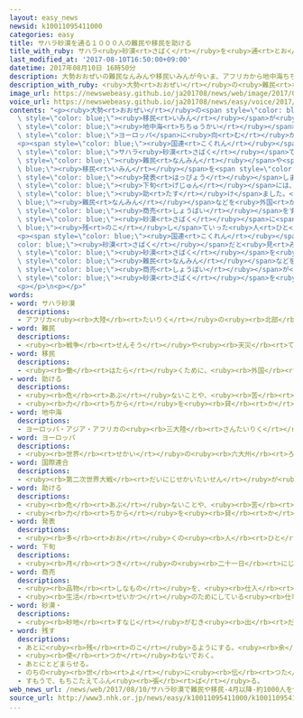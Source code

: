 ```yaml
---
layout: easy_news
newsid: k10011095411000
categories: easy
title: サハラ砂漠を通る１０００人の難民や移民を助ける
title_with_ruby: サハラ<ruby>砂漠<rt>さばく</rt></ruby>を<ruby>通<rt>とお</rt></ruby>る１０００<ruby>人<rt>にん</rt></ruby>の<ruby>難民<rt>なんみん</rt></ruby>や<ruby>移民<rt>いみん</rt></ruby>を<ruby>助<rt>たす</rt></ruby>ける
last_modified_at: '2017-08-10T16:50:00+09:00'
datetime: 2017年08月10日 16時50分
description: 大勢おおぜいの難民なんみんや移民いみんが今いま、アフリカから地中海ちちゅうかいを渡わたってヨーロッパに向むかっています。
description_with_ruby: <ruby>大勢<rt>おおぜい</rt></ruby>の<ruby>難民<rt>なんみん</rt></ruby>や<ruby>移民<rt>いみん</rt></ruby>が<ruby>今<rt>いま</rt></ruby>、アフリカから<ruby>地中海<rt>ちちゅうかい</rt></ruby>を<ruby>渡<rt>わた</rt></ruby>ってヨーロッパに<ruby>向<rt>む</rt></ruby>かっています。
image_url: https://newswebeasy.github.io/ja201708/news/web/image/2017/08/10/k10011095411000.jpg
voice_url: https://newswebeasy.github.io/ja201708/news/easy/voice/2017/08/10/k10011095411000.mp3
contents: "<p><ruby>大勢<rt>おおぜい</rt></ruby>の<span style=\"color: blue;\"><ruby>難民<rt>なんみん</rt></ruby></span>や<span\
  \ style=\"color: blue;\"><ruby>移民<rt>いみん</rt></ruby></span>が<ruby>今<rt>いま</rt></ruby>、アフリカから<span\
  \ style=\"color: blue;\"><ruby>地中海<rt>ちちゅうかい</rt></ruby></span>を<ruby>渡<rt>わた</rt></ruby>って<span\
  \ style=\"color: blue;\">ヨーロッパ</span>に<ruby>向<rt>む</rt></ruby>かっています。<ruby>特<rt>とく</rt></ruby>に<ruby>北<rt>きた</rt></ruby>アフリカのニジェールからリビアを<ruby>通<rt>とお</rt></ruby>ることが<ruby>多<rt>おお</rt></ruby>くなっています。</p>\n\
  <p><span style=\"color: blue;\"><ruby>国連<rt>こくれん</rt></ruby></span>は、ニジェールの<span\
  \ style=\"color: blue;\">サハラ<ruby>砂漠<rt>さばく</rt></ruby></span>で、<ruby>今年<rt>ことし</rt></ruby>４<ruby>月<rt>がつ</rt></ruby>から<ruby>全部<rt>ぜんぶ</rt></ruby>で１０００<ruby>人<rt>にん</rt></ruby>ぐらいの<span\
  \ style=\"color: blue;\"><ruby>難民<rt>なんみん</rt></ruby></span>や<span style=\"color:\
  \ blue;\"><ruby>移民<rt>いみん</rt></ruby></span>を<span style=\"color: blue;\"><ruby>助<rt>たす</rt></ruby>け</span>たと<span\
  \ style=\"color: blue;\"><ruby>発表<rt>はっぴょう</rt></ruby></span>しました。７<ruby>月<rt>がつ</rt></ruby><span\
  \ style=\"color: blue;\"><ruby>下旬<rt>げじゅん</rt></ruby></span>には、<ruby>西<rt>にし</rt></ruby>アフリカのガンビアやセネガルから<ruby>来<rt>き</rt></ruby>た２３<ruby>人<rt>にん</rt></ruby>を<span\
  \ style=\"color: blue;\"><ruby>助<rt>たす</rt></ruby>け</span>ました。<span style=\"color:\
  \ blue;\"><ruby>難民<rt>なんみん</rt></ruby></span>などを<ruby>外国<rt>がいこく</rt></ruby>に<ruby>入<rt>い</rt></ruby>れる<span\
  \ style=\"color: blue;\"><ruby>商売<rt>しょうばい</rt></ruby></span>をする<ruby>人<rt>ひと</rt></ruby>が<span\
  \ style=\"color: blue;\"><ruby>砂漠<rt>さばく</rt></ruby></span>に<span style=\"color:\
  \ blue;\"><ruby>残<rt>のこ</rt></ruby>し</span>ていった<ruby>人<rt>ひと</rt></ruby>たちで、この<ruby>中<rt>なか</rt></ruby>には７<ruby>歳<rt>さい</rt></ruby>の<ruby>女<rt>おんな</rt></ruby>の<ruby>子<rt>こ</rt></ruby>もいました。</p>\n\
  <p><span style=\"color: blue;\"><ruby>国連<rt>こくれん</rt></ruby></span>は、<span style=\"\
  color: blue;\"><ruby>砂漠<rt>さばく</rt></ruby></span>だと<ruby>見<rt>み</rt></ruby>つかりにくいため、<span\
  \ style=\"color: blue;\"><ruby>砂漠<rt>さばく</rt></ruby></span>を<ruby>通<rt>とお</rt></ruby>って<span\
  \ style=\"color: blue;\"><ruby>難民<rt>なんみん</rt></ruby></span>などを<ruby>外国<rt>がいこく</rt></ruby>に<ruby>入<rt>い</rt></ruby>れる<span\
  \ style=\"color: blue;\"><ruby>商売<rt>しょうばい</rt></ruby></span>が<ruby>増<rt>ふ</rt></ruby>えていると<ruby>言<rt>い</rt></ruby>っています。しかし、<ruby>水<rt>みず</rt></ruby>などが<ruby>少<rt>すく</rt></ruby>ない<span\
  \ style=\"color: blue;\"><ruby>砂漠<rt>さばく</rt></ruby></span>を<ruby>通<rt>とお</rt></ruby>ることは<ruby>危険<rt>きけん</rt></ruby>だと<ruby>言<rt>い</rt></ruby>っています。</p>\n\
  <p></p>\n<p></p>"
words:
- word: サハラ砂漠
  descriptions:
  - アフリカ<ruby><rb>大陸</rb><rt>たいりく</rt></ruby>の<ruby><rb>北部</rb><rt>ほくぶ</rt></ruby>にある、<ruby><rb>世界</rb><rt>せかい</rt></ruby>でもっとも<ruby><rb>大</rb><rt>おお</rt></ruby>きな<ruby><rb>砂漠</rb><rt>さばく</rt></ruby>。
- word: 難民
  descriptions:
  - <ruby><rb>戦争</rb><rt>せんそう</rt></ruby>や<ruby><rb>天災</rb><rt>てんさい</rt></ruby>のために、<ruby><rb>家</rb><rt>いえ</rt></ruby>を<ruby><rb>失</rb><rt>うしな</rt></ruby>い、よその<ruby><rb>土地</rb><rt>とち</rt></ruby>へにげてきた<ruby><rb>人々</rb><rt>ひとびと</rt></ruby>。
- word: 移民
  descriptions:
  - <ruby><rb>働</rb><rt>はたら</rt></ruby>くために、<ruby><rb>外国</rb><rt>がいこく</rt></ruby>に<ruby><rb>移</rb><rt>うつ</rt></ruby>り<ruby><rb>住</rb><rt>す</rt></ruby>むこと。また、その<ruby><rb>人</rb><rt>ひと</rt></ruby>。
- word: 助ける
  descriptions:
  - <ruby><rb>危</rb><rt>あぶ</rt></ruby>ないことや、<ruby><rb>苦</rb><rt>くる</rt></ruby>しいことから、<ruby><rb>救</rb><rt>すく</rt></ruby>う。
  - <ruby><rb>力</rb><rt>ちから</rt></ruby>を<ruby><rb>貸</rb><rt>か</rt></ruby>す。<ruby><rb>手伝</rb><rt>てつだ</rt></ruby>う。
- word: 地中海
  descriptions:
  - ヨーロッパ・アジア・アフリカの<ruby><rb>三大陸</rb><rt>さんたいりく</rt></ruby>に<ruby><rb>囲</rb><rt>かこ</rt></ruby>まれた<ruby><rb>東西</rb><rt>とうざい</rt></ruby>に<ruby><rb>細長</rb><rt>ほそなが</rt></ruby>い<ruby><rb>海</rb><rt>うみ</rt></ruby>。
- word: ヨーロッパ
  descriptions:
  - <ruby><rb>世界</rb><rt>せかい</rt></ruby>の<ruby><rb>六大州</rb><rt>ろくだいしゅう</rt></ruby>の<ruby><rb>一</rb><rt>ひと</rt></ruby>つ。アジアの<ruby><rb>北西</rb><rt>ほくせい</rt></ruby>、アフリカの<ruby><rb>北</rb><rt>きた</rt></ruby>にある。<ruby><rb>産業</rb><rt>さんぎょう</rt></ruby>や<ruby><rb>文化</rb><rt>ぶんか</rt></ruby>が<ruby><rb>発達</rb><rt>はったつ</rt></ruby>した<ruby><rb>国</rb><rt>くに</rt></ruby>が<ruby><rb>多</rb><rt>おお</rt></ruby>い。
- word: 国際連合
  descriptions:
  - <ruby><rb>第二次世界大戦</rb><rt>だいにじせかいたいせん</rt></ruby>が<ruby><rb>終</rb><rt>お</rt></ruby>わった１９４５<ruby><rb>年</rb><rt>ねん</rt></ruby>、<ruby><rb>世界</rb><rt>せかい</rt></ruby>の<ruby><rb>平和</rb><rt>へいわ</rt></ruby>と<ruby><rb>安全</rb><rt>あんぜん</rt></ruby>を<ruby><rb>守</rb><rt>まも</rt></ruby>るために<ruby><rb>作</rb><rt>つく</rt></ruby>られた<ruby><rb>仕組</rb><rt>しく</rt></ruby>み。<ruby><rb>本部</rb><rt>ほんぶ</rt></ruby>はアメリカのニューヨークにある。<ruby><rb>国連</rb><rt>こくれん</rt></ruby>。<ruby><rb>UN</rb><rt>ユーエヌ</rt></ruby>。
- word: 助ける
  descriptions:
  - <ruby><rb>危</rb><rt>あぶ</rt></ruby>ないことや、<ruby><rb>苦</rb><rt>くる</rt></ruby>しいことから、<ruby><rb>救</rb><rt>すく</rt></ruby>う。
  - <ruby><rb>力</rb><rt>ちから</rt></ruby>を<ruby><rb>貸</rb><rt>か</rt></ruby>す。<ruby><rb>手伝</rb><rt>てつだ</rt></ruby>う。
- word: 発表
  descriptions:
  - <ruby><rb>多</rb><rt>おお</rt></ruby>くの<ruby><rb>人</rb><rt>ひと</rt></ruby>に<ruby><rb>広</rb><rt>ひろ</rt></ruby>く<ruby><rb>知</rb><rt>し</rt></ruby>らせること。
- word: 下旬
  descriptions:
  - <ruby><rb>月</rb><rt>つき</rt></ruby>の<ruby><rb>二十一日</rb><rt>にじゅういちにち</rt></ruby>から<ruby><rb>終</rb><rt>お</rt></ruby>わりまでの、<ruby><rb>約十日間</rb><rt>やくとおかかん</rt></ruby>。
- word: 商売
  descriptions:
  - <ruby><rb>品物</rb><rt>しなもの</rt></ruby>を、<ruby><rb>仕入</rb><rt>しい</rt></ruby>れて<ruby><rb>売</rb><rt>う</rt></ruby>ること。あきない。
  - <ruby><rb>生活</rb><rt>せいかつ</rt></ruby>のためにしている<ruby><rb>仕事</rb><rt>しごと</rt></ruby>。<ruby><rb>職業</rb><rt>しょくぎょう</rt></ruby>。
- word: 砂漠・
  descriptions:
  - <ruby><rb>砂地</rb><rt>すなじ</rt></ruby>がむき<ruby><rb>出</rb><rt>だ</rt></ruby>しになっている<ruby><rb>広</rb><rt>ひろ</rt></ruby>い<ruby><rb>地域</rb><rt>ちいき</rt></ruby>。かわいた<ruby><rb>気候</rb><rt>きこう</rt></ruby>のため<ruby><rb>植物</rb><rt>しょくぶつ</rt></ruby>が<ruby><rb>育</rb><rt>そだ</rt></ruby>ちにくい。ゴビ<ruby><rb>砂漠</rb><rt>さばく</rt></ruby>・サハラ<ruby><rb>砂漠</rb><rt>さばく</rt></ruby>など。
- word: 残す
  descriptions:
  - あとに<ruby><rb>残</rb><rt>のこ</rt></ruby>るようにする。<ruby><rb>余</rb><rt>あま</rt></ruby>す。
  - <ruby><rb>使</rb><rt>つか</rt></ruby>わないでおく。
  - あとにとどまらせる。
  - のちの<ruby><rb>世</rb><rt>よ</rt></ruby>に<ruby><rb>伝</rb><rt>つた</rt></ruby>える。
  - すもうで、もちこたえてふん<ruby><rb>張</rb><rt>ば</rt></ruby>る。
web_news_url: /news/web/2017/08/10/サハラ砂漠で難民や移民-4月以降-約1000人を保護/
source_url: http://www3.nhk.or.jp/news/easy/k10011095411000/k10011095411000.html
...
```


